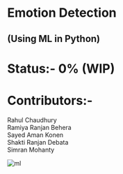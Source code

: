 # Emotion Detection
## (Using ML in Python)
# Status:- 0% (WIP)

# Contributors:-

Rahul Chaudhury  
Ramiya Ranjan Behera  
Sayed Aman Konen  
Shakti Ranjan Debata  
Simran Mohanty  

![ml](https://expertsystem.com/wp-content/uploads/2017/03/machine-learning-definition.jpeg)